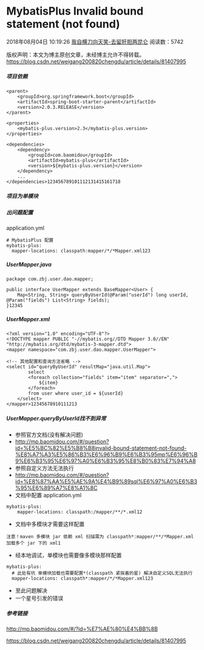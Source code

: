 # MybatisPlus Invalid bound statement (not found)

2018年08月04日 10:19:26 [我自横刀向天笑-去留肝胆两昆仑](https://me.csdn.net/weigang200820chengdu) 阅读数：5742



 版权声明：本文为博主原创文章，未经博主允许不得转载。 https://blog.csdn.net/weigang200820chengdu/article/details/81407995

##### 项目依赖

```
<parent>
    <groupId>org.springframework.boot</groupId>
    <artifactId>spring-boot-starter-parent</artifactId>
    <version>2.0.3.RELEASE</version>
</parent>

<properties>
    <mybatis-plus.version>2.3</mybatis-plus.version>
</properties>

<dependencies>
    <dependency>
        <groupId>com.baomidou</groupId>
        <artifactId>mybatis-plus</artifactId>
        <version>${mybatis-plus.version}</version>
    </dependency>
    ...
</dependencies>123456789101112131415161718
```

##### 项目为单模块

##### 出问题配置

application.yml

```
# MybatisPlus 配置
mybatis-plus:
  mapper-locations: classpath:mapper/*/*Mapper.xml123
```

##### UserMapper.java

```
package com.zbj.user.dao.mapper;

public interface UserMapper extends BaseMapper<User> {
    Map<String, String> queryByUserId(@Param("userId") long userId, @Param("fields") List<String> fields);
}12345
```

##### UserMapper.xml

```
<?xml version="1.0" encoding="UTF-8"?>
<!DOCTYPE mapper PUBLIC "-//mybatis.org//DTD Mapper 3.0//EN" "http://mybatis.org/dtd/mybatis-3-mapper.dtd">
<mapper namespace="com.zbj.user.dao.mapper.UserMapper">

<!-- 其他配置和查询方法省略 -->
<select id="queryByUserId" resultMap="java.util.Map">
        select
        <foreach collection="fields" item="item" separator=",">
            ${item}
        </foreach>
        from user where user_id = ${userId}
    </select>
</mapper>12345678910111213
```

##### UserMapper.queryByUserId找不到异常

- 参照官方文档(没有解决问题)
- <http://mp.baomidou.com/#/question?id=%E5%BC%82%E5%B8%B8invalid-bound-statement-not-found-%E8%A7%A3%E5%86%B3%E6%96%B9%E6%B3%95mp%E6%96%B9%E6%B3%95%E6%97%A0%E6%B3%95%E8%B0%83%E7%94%A8>
- 参照自定义方法无法执行
- <http://mp.baomidou.com/#/question?id=%E8%87%AA%E5%AE%9A%E4%B9%89sql%E6%97%A0%E6%B3%95%E6%89%A7%E8%A1%8C>
- 文档中配置 application.yml

```
mybatis-plus:
    mapper-locations: classpath:/mapper/**/*.xml12
```

- 文档中多模块才需要这样配置

```
注意！maven 多模块 jar 依赖 xml 扫描需为 classpath*:mapper/**/*Mapper.xml 加载多个 jar 下的 xml1
```

- 经本地调试，单模块也需要像多模块那样配置

```
mybatis-plus:
  # 此处有坑 单模块加载也需要配置*(classpath 紧挨着的星) 解决自定义SQL无法执行
  mapper-locations: classpath*:mapper/*/*Mapper.xml123
```

- 至此问题解决
- 一个星号引发的错误

##### 参考链接

<http://mp.baomidou.com/#/?id=%E7%AE%80%E4%BB%8B>





https://blog.csdn.net/weigang200820chengdu/article/details/81407995